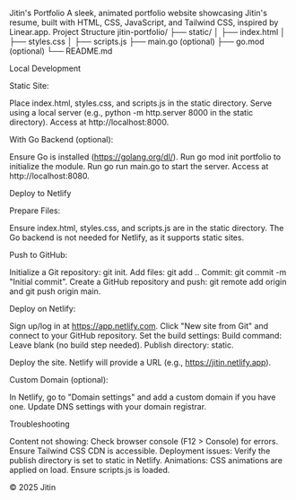 Jitin's Portfolio
A sleek, animated portfolio website showcasing Jitin's resume, built with HTML, CSS, JavaScript, and Tailwind CSS, inspired by Linear.app.
Project Structure
jitin-portfolio/
├── static/
│   ├── index.html
│   ├── styles.css
│   ├── scripts.js
├── main.go (optional)
├── go.mod (optional)
└── README.md

Local Development

Static Site:

Place index.html, styles.css, and scripts.js in the static directory.
Serve using a local server (e.g., python -m http.server 8000 in the static directory).
Access at http://localhost:8000.


With Go Backend (optional):

Ensure Go is installed (https://golang.org/dl/).
Run go mod init portfolio to initialize the module.
Run go run main.go to start the server.
Access at http://localhost:8080.



Deploy to Netlify

Prepare Files:

Ensure index.html, styles.css, and scripts.js are in the static directory.
The Go backend is not needed for Netlify, as it supports static sites.


Push to GitHub:

Initialize a Git repository: git init.
Add files: git add ..
Commit: git commit -m "Initial commit".
Create a GitHub repository and push: git remote add origin <repo-url> and git push origin main.


Deploy on Netlify:

Sign up/log in at https://app.netlify.com.
Click "New site from Git" and connect to your GitHub repository.
Set the build settings:
Build command: Leave blank (no build step needed).
Publish directory: static.


Deploy the site. Netlify will provide a URL (e.g., https://jitin.netlify.app).


Custom Domain (optional):

In Netlify, go to "Domain settings" and add a custom domain if you have one.
Update DNS settings with your domain registrar.



Troubleshooting

Content not showing: Check browser console (F12 > Console) for errors. Ensure Tailwind CSS CDN is accessible.
Deployment issues: Verify the publish directory is set to static in Netlify.
Animations: CSS animations are applied on load. Ensure scripts.js is loaded.

© 2025 Jitin